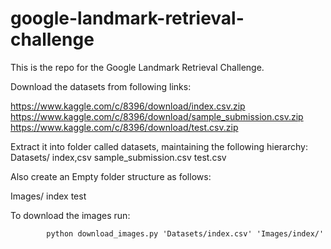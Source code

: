 # google-landmark-retrieval-challenge
This is the repo for the Google Landmark Retrieval Challenge.

Download the datasets from following links:

https://www.kaggle.com/c/8396/download/index.csv.zip
https://www.kaggle.com/c/8396/download/sample_submission.csv.zip
https://www.kaggle.com/c/8396/download/test.csv.zip

Extract it into folder called datasets, maintaining the following hierarchy:
Datasets/
	index,csv
	sample_submission.csv
	test.csv

Also create an Empty folder structure as follows:

Images/
	index
	test

To download the images run:

			python download_images.py 'Datasets/index.csv' 'Images/index/'

